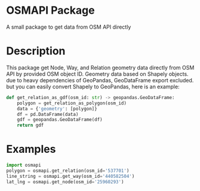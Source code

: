 # OSMAPI Package
A small package to get data from OSM API directly

# Description
This package get Node, Way, and Relation geometry data directly from OSM API by provided OSM object ID.
Geometry data based on Shapely objects. due to heavy dependencies of GeoPandas, GeoDataFrame export excluded. but you can easily convert Shapely to GeoPandas, here is an example:

```python
def get_relation_as_gdf(osm_id: str) -> geopandas.GeoDataFrame:
    polygon = get_relation_as_polygon(osm_id)
    data = {'geometry': [polygon]}
    df = pd.DataFrame(data)
    gdf = geopandas.GeoDataFrame(df)
    return gdf
```

# Examples

```python
import osmapi
polygon = osmapi.get_relation(osm_id='537701')
line_string = osmapi.get_way(osm_id='440582504')
lat_lng = osmapi.get_node(osm_id='25960293')
```
